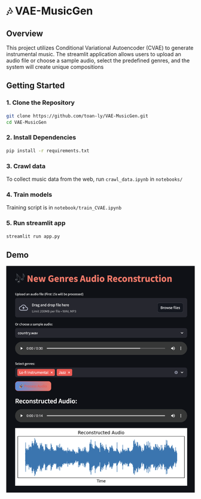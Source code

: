 # 🎶 VAE-MusicGen

## Overview
This project utilizes Conditional Variational Autoencoder (CVAE) to generate instrumental music. The streamlit application allows users to upload an audio file or choose a sample audio, select the predefined genres, and the system will create unique compositions

## Getting Started


### 1. Clone the Repository
```bash
git clone https://github.com/toan-ly/VAE-MusicGen.git
cd VAE-MusicGen
```

### 2. Install Dependencies
```bash
pip install -r requirements.txt
```

### 3. Crawl data
To collect music data from the web, run ```crawl_data.ipynb``` in ```notebooks/```

### 4. Train models
Training script is in `notebook/train_CVAE.ipynb`

### 5. Run streamlit app
```bash
streamlit run app.py
```

## Demo
![demo](static/demo.png)
